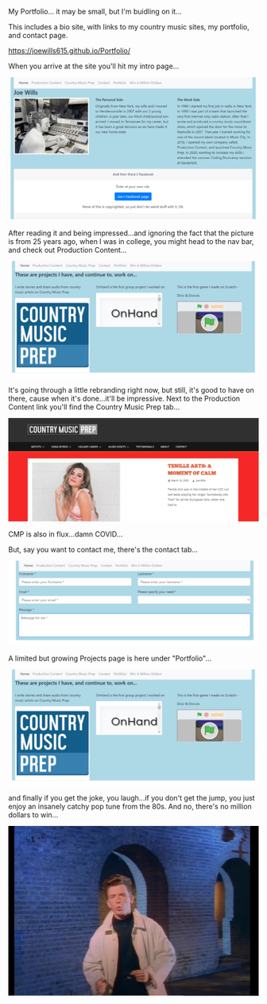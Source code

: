 My Portfolio...
it may be small, but I'm buidling on it...

This includes a bio site, with links to my country music sites, 
my portfolio, and contact page.

https://joewills615.github.io/Portfolio/

When you arrive at the site you'll hit my intro page...

<img src="./assests/portfolio_main_page.PNG">

After reading it and being impressed...and ignoring the fact that the 
picture is from 25 years ago, when I was in college, you might head to 
the nav bar, and check out Production Content...

<img src=".\assests\portfolio_projects_page.PNG">

It's going through a little rebranding right now, but still, 
it's good to have on there, cause when it's done...it'll
be impressive. Next to the Production Content link you'll
find the Country Music Prep tab...

<img src="./assests/portfolio_cmp_page.PNG">

CMP is also in flux...damn COVID...

But, say you want to contact me, there's the contact tab...

<img src="./assests/portfolio_contact_page.PNG">

A limited but growing Projects page is here under "Portfolio"...

<img src="./assests/portfolio_projects_page.PNG">

and finally if you get the joke, you laugh...if you 
don't get the jump, you just enjoy an insanely catchy 
pop tune from the 80s. And no, there's no million dollars to win...

<img src="./assests/portfolio_milliondollar_page.PNG">
